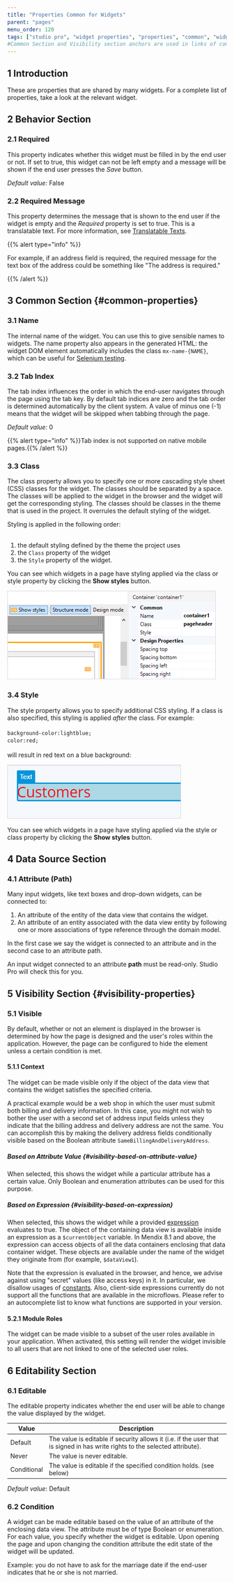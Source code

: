 ```yaml
---
title: "Properties Common for Widgets"
parent: "pages"
menu_order: 120
tags: ["studio pro", "widget properties", "properties", "common", "widget"]
#Common Section and Visibility section anchors are used in links of common-section-link and visibility-section-link snippets. If moving or renaming them, do not forget to update snippets.
---
```


## 1 Introduction

These are properties that are shared by many widgets. For a complete list of properties, take a look at the relevant widget.

## 2 Behavior Section

### 2.1 Required 

This property indicates whether this widget must be filled in by the end user or not. If set to true, this widget can not be left empty and a message will be shown if the end user presses the *Save* button.

_Default value:_ False

### 2.2 Required Message 

This property determines the message that is shown to the end user if the widget is empty and the *Required* property is set to true. This is a translatable text. For more information,  see [Translatable Texts](translatable-texts).

{{% alert type="info" %}}

For example, if an address field is required, the required message for the text box of the address could be something like "The address is required."

{{% /alert %}}

## 3 Common Section {#common-properties}

### 3.1 Name

The internal name of the widget. You can use this to give sensible names to widgets. The name property also appears in the generated HTML: the widget DOM element automatically includes the class `mx-name-{NAME}`, which can be useful for [Selenium testing](/howto7/integration/selenium-support).

### 3.2 Tab Index 

The tab index influences the order in which the end-user navigates through the page using the tab key. By default tab indices are zero and the tab order is determined automatically by the client system. A value of minus one (-1) means that the widget will be skipped when tabbing through the page.

_Default value:_ 0

{{% alert type="info" %}}Tab index is not supported on native mobile pages.{{% /alert %}}

### 3.3 Class

The class property allows you to specify one or more cascading style sheet (CSS) classes for the widget. The classes should be separated by a space. The classes will be applied to the widget in the browser and the widget will get the corresponding styling. The classes should be classes in the theme that is used in the project. It overrules the default styling of the widget.

Styling is applied in the following order:<br />
<br />
1) the default styling defined by the theme the project uses<br />
2) the `Class` property of the widget<br />
3) the `Style` property of the widget.

You can see which widgets in a page have styling applied via the class or style property by clicking the <strong>Show styles</strong> button.

![](attachments/common-widgets-properties/show-styles.png)

### 3.4 Style

The style property allows you to specify additional CSS styling. If a class is also specified, this styling is applied *after* the class. For example:<br />
<br />
<code>background-color:lightblue; color:red;</code><br />
<br />
will result in red text on a blue background:

![](attachments/common-widgets-properties/style-example.png)

You can see which widgets in a page have styling applied via the style or class property by clicking the <strong>Show styles</strong> button.

## 4 Data Source Section

### 4.1 Attribute (Path)

Many input widgets, like text boxes and drop-down widgets, can be connected to:

1. An attribute of the entity of the data view that contains the widget.
2. An attribute of an entity associated with the data view entity by following one or more associations of type reference through the domain model.

In the first case we say the widget is connected to an attribute and in the second case to an attribute path.

An input widget connected to an attribute <strong>path</strong> must be read-only. Studio Pro will check this for you.

## 5 Visibility Section {#visibility-properties}

### 5.1 Visible

By default, whether or not an element is displayed in the browser is determined by how the page is designed and the user's roles within the application. However, the page can be configured to hide the element unless a certain condition is met.

#### 5.1.1 Context

The widget can be made visible only if the object of the data view that contains the widget satisfies the specified criteria.

A practical example would be a web shop in which the user must submit both billing and delivery information. In this case, you might not wish to bother the user with a second set of address input fields unless they indicate that the billing address and delivery address are not the same. You can accomplish this by making the delivery address fields conditionally visible based on the Boolean attribute `SameBillingAndDeliveryAddress`.

##### Based on Attribute Value {#visibility-based-on-attribute-value}

When selected, this shows the widget while a particular attribute has a certain value. Only Boolean and enumeration attributes can be used for this purpose.

##### Based on Expression {#visibility-based-on-expression}

When selected, this shows the widget while a provided [expression](expressions) evaluates to true. The object of the containing data view is available inside an expression as a `$currentObject` variable. In Mendix 8.1 and above, the expression can access objects of all the data containers enclosing that data container widget. These objects are available under the name of the widget they originate from (for example, `$dataView1`).

Note that the expression is evaluated in the browser, and hence, we advise against using "secret" values (like access keys) in it. In particular, we disallow usages of [constants](constants). Also, client-side expressions currently do not support all the functions that are available in the microflows. Please refer to an autocomplete list to know what functions are supported in your version.

#### 5.2.1 Module Roles

The widget can be made visible to a subset of the user roles available in your application. When activated, this setting will render the widget invisible to all users that are not linked to one of the selected user roles.

## 6 Editability Section

### 6.1 Editable

The editable property indicates whether the end user will be able to change the value displayed by the widget.

| Value       | Description                                                  |
| ----------- | ------------------------------------------------------------ |
| Default     | The value is editable if security allows it (i.e. if the user that is signed in has write rights to the selected attribute). |
| Never       | The value is never editable.                                 |
| Conditional | The value is editable if the specified condition holds. (see below) |

*Default value*: Default

### 6.2 Condition

A widget can be made editable based on the value of an attribute of the enclosing data view. The attribute must be of type Boolean or enumeration. For each value, you specify whether the widget is editable. Upon opening the page and upon changing the condition attribute the edit state of the widget will be updated.

Example: you do not have to ask for the marriage date if the end-user indicates that he or she is not married.
